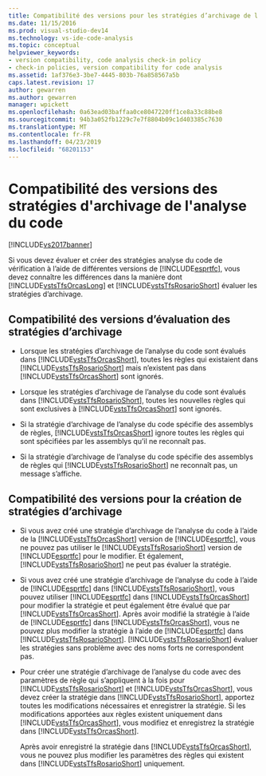 ```yaml
---
title: Compatibilité des versions pour les stratégies d’archivage de l’analyse du Code | Microsoft Docs
ms.date: 11/15/2016
ms.prod: visual-studio-dev14
ms.technology: vs-ide-code-analysis
ms.topic: conceptual
helpviewer_keywords:
- version compatibility, code analysis check-in policy
- check-in policies, version compatibility for code analysis
ms.assetid: 1af376e3-3be7-4445-803b-76a858567a5b
caps.latest.revision: 17
author: gewarren
ms.author: gewarren
manager: wpickett
ms.openlocfilehash: 0a63ead03baffaa0ce8047220ff1ce8a33c88be8
ms.sourcegitcommit: 94b3a052fb1229c7e7f8804b09c1d403385c7630
ms.translationtype: MT
ms.contentlocale: fr-FR
ms.lasthandoff: 04/23/2019
ms.locfileid: "68201153"
---
```

# <a name="version-compatibility-for-code-analysis-check-in-policies"></a>Compatibilité des versions des stratégies d'archivage de l'analyse du code
[!INCLUDE[vs2017banner](../includes/vs2017banner.md)]

Si vous devez évaluer et créer des stratégies analyse du code de vérification à l’aide de différentes versions de [!INCLUDE[esprtfc](../includes/esprtfc-md.md)], vous devez connaître les différences dans la manière dont [!INCLUDE[vstsTfsOrcasLong](../includes/vststfsorcaslong-md.md)] et [!INCLUDE[vstsTfsRosarioShort](../includes/vststfsrosarioshort-md.md)] évaluer les stratégies d’archivage.  
  
## <a name="version-compatibility-for-evaluating-check-in-policies"></a>Compatibilité des versions d’évaluation des stratégies d’archivage  
  
- Lorsque les stratégies d’archivage de l’analyse du code sont évalués dans [!INCLUDE[vstsTfsOrcasShort](../includes/vststfsorcasshort-md.md)], toutes les règles qui existaient dans [!INCLUDE[vstsTfsRosarioShort](../includes/vststfsrosarioshort-md.md)] mais n’existent pas dans [!INCLUDE[vstsTfsOrcasShort](../includes/vststfsorcasshort-md.md)] sont ignorés.  
  
- Lorsque les stratégies d’archivage de l’analyse du code sont évalués dans [!INCLUDE[vstsTfsRosarioShort](../includes/vststfsrosarioshort-md.md)], toutes les nouvelles règles qui sont exclusives à [!INCLUDE[vstsTfsOrcasShort](../includes/vststfsorcasshort-md.md)] sont ignorés.  
  
- Si la stratégie d’archivage de l’analyse du code spécifie des assemblys de règles, [!INCLUDE[vstsTfsOrcasShort](../includes/vststfsorcasshort-md.md)] ignore toutes les règles qui sont spécifiées par les assemblys qu’il ne reconnaît pas.  
  
- Si la stratégie d’archivage de l’analyse du code spécifie des assemblys de règles qui [!INCLUDE[vstsTfsRosarioShort](../includes/vststfsrosarioshort-md.md)] ne reconnaît pas, un message s’affiche.  
  
## <a name="version-compatibility-for-authoring-check-in-policies"></a>Compatibilité des versions pour la création de stratégies d’archivage  
  
- Si vous avez créé une stratégie d’archivage de l’analyse du code à l’aide de la [!INCLUDE[vstsTfsOrcasShort](../includes/vststfsorcasshort-md.md)] version de [!INCLUDE[esprtfc](../includes/esprtfc-md.md)], vous ne pouvez pas utiliser le [!INCLUDE[vstsTfsRosarioShort](../includes/vststfsrosarioshort-md.md)] version de [!INCLUDE[esprtfc](../includes/esprtfc-md.md)] pour le modifier. Et également, [!INCLUDE[vstsTfsRosarioShort](../includes/vststfsrosarioshort-md.md)] ne peut pas évaluer la stratégie.  
  
- Si vous avez créé une stratégie d’archivage de l’analyse du code à l’aide de [!INCLUDE[esprtfc](../includes/esprtfc-md.md)] dans [!INCLUDE[vstsTfsRosarioShort](../includes/vststfsrosarioshort-md.md)], vous pouvez utiliser [!INCLUDE[esprtfc](../includes/esprtfc-md.md)] dans [!INCLUDE[vstsTfsOrcasShort](../includes/vststfsorcasshort-md.md)] pour modifier la stratégie et peut également être évalué que par [!INCLUDE[vstsTfsOrcasShort](../includes/vststfsorcasshort-md.md)]. Après avoir modifié la stratégie à l’aide de [!INCLUDE[esprtfc](../includes/esprtfc-md.md)] dans [!INCLUDE[vstsTfsOrcasShort](../includes/vststfsorcasshort-md.md)], vous ne pouvez plus modifier la stratégie à l’aide de [!INCLUDE[esprtfc](../includes/esprtfc-md.md)] dans [!INCLUDE[vstsTfsRosarioShort](../includes/vststfsrosarioshort-md.md)]. [!INCLUDE[vstsTfsRosarioShort](../includes/vststfsrosarioshort-md.md)] évaluer les stratégies sans problème avec des noms forts ne correspondent pas.  
  
- Pour créer une stratégie d’archivage de l’analyse du code avec des paramètres de règle qui s’appliquent à la fois pour [!INCLUDE[vstsTfsRosarioShort](../includes/vststfsrosarioshort-md.md)] et [!INCLUDE[vstsTfsOrcasShort](../includes/vststfsorcasshort-md.md)], vous devez créer la stratégie dans [!INCLUDE[vstsTfsRosarioShort](../includes/vststfsrosarioshort-md.md)], apportez toutes les modifications nécessaires et enregistrer la stratégie. Si les modifications apportées aux règles existent uniquement dans [!INCLUDE[vstsTfsOrcasShort](../includes/vststfsorcasshort-md.md)], vous modifiez et enregistrez la stratégie dans [!INCLUDE[vstsTfsOrcasShort](../includes/vststfsorcasshort-md.md)].  
  
     Après avoir enregistré la stratégie dans [!INCLUDE[vstsTfsOrcasShort](../includes/vststfsorcasshort-md.md)], vous ne pouvez plus modifier les paramètres des règles qui existent dans [!INCLUDE[vstsTfsRosarioShort](../includes/vststfsrosarioshort-md.md)] uniquement.
